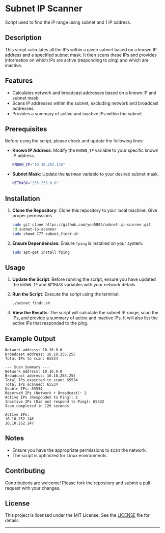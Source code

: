 # Subnet IP Scanner
Script used to find the IP range using subnet and 1 IP address.

## Description
This script calculates all the IPs within a given subnet based on a known IP address and a specified subnet mask. It then scans these IPs and provides information on which IPs are active (responding to ping) and which are inactive.

## Features
- Calculates network and broadcast addresses based on a known IP and subnet mask.
- Scans IP addresses within the subnet, excluding network and broadcast addresses.
- Provides a summary of active and inactive IPs within the subnet.

## Prerequisites
Before using the script, please check and update the following lines:
- **Known IP Address**: Modify the `KNOWN_IP` variable to your specific known IP address.
  ```bash
  KNOWN_IP="10.10.252.146"
  ```

- **Subnet Mask**: Update the `NETMASK` variable to your desired subnet mask.
  ```bash
  NETMASK="255.255.0.0"
  ```

## Installation
1. **Clone the Repository**: Clone this repository to your local machine. Give proper permissions
   ```bash
   sudo git clone https://github.com/yen5004/subnet-ip-scanner.git
   cd subnet-ip-scanner
   sudo chmod 777 subnet_findr.sh
   ```

2. **Ensure Dependencies**: Ensure `fping` is installed on your system.
   ```bash
   sudo apt-get install fping
   ```

## Usage
1. **Update the Script**: Before running the script, ensure you have updated the `KNOWN_IP` and `NETMASK` variables with your network details.

2. **Run the Script**: Execute the script using the terminal.
   ```bash
   ./subnet_findr.sh
   ```

3. **View the Results**: The script will calculate the subnet IP range, scan the IPs, and provide a summary of active and inactive IPs. It will also list the active IPs that responded to the ping.

## Example Output
```text
Network address: 10.10.0.0
Broadcast address: 10.10.255.255
Total IPs to scan: 65534

--- Scan Summary ---
Network address: 10.10.0.0
Broadcast address: 10.10.255.255
Total IPs expected to scan: 65534
Total IPs scanned: 65534
Usable IPs: 65534
Reserved IPs (Network + Broadcast): 2
Active IPs (Responded to Ping): 2
Inactive IPs (Did not respond to Ping): 65532
Scan completed in 120 seconds.

Active IPs:
10.10.252.146
10.10.252.147
```

## Notes
- Ensure you have the appropriate permissions to scan the network.
- The script is optimized for Linux environments.

## Contributing
Contributions are welcome! Please fork the repository and submit a pull request with your changes.

## License
This project is licensed under the MIT License. See the [LICENSE](LICENSE) file for details.

---
